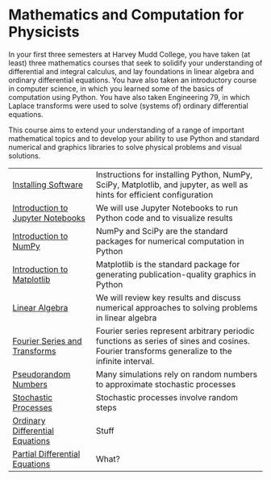 # Mathematics and Computation for Physicists

In your first three semesters at Harvey Mudd College, you have taken (at least) three mathematics courses that seek to solidify your understanding of differential and integral calculus, and lay foundations in linear algebra and ordinary differential equations. You have also taken an introductory course in computer science, in which you learned some of the basics of computation using Python. You have also taken Engineering 79, in which Laplace transforms were used to solve (systems of) ordinary differential equations.

This course aims to extend your understanding of a range of important mathematical topics and to develop your ability to use Python and standard numerical and graphics libraries to solve physical problems and visual solutions.

<table class="nicetable">
  <tr>
    <td><a href="Installation.html">Installing Software</a></td>
    <td>Instructions for installing Python, NumPy, SciPy, Matplotlib, and jupyter, as well as hints for efficient configuration</td>
  </tr>
  <tr>
    <td><a href="Jupyter.html">Introduction to Jupyter Notebooks</a></td>
    <td>We will use Jupyter Notebooks to run Python code and to visualize results</td>
  </tr>
  <tr>
    <td><a href="NumPy.html">Introduction to NumPy</a></td>
    <td>NumPy and SciPy are the standard packages for numerical computation in Python</td>
  </tr>
  <tr>
    <td><a href="Matplotlib.html">Introduction to Matplotlib</a></td>
    <td>Matplotlib is the standard package for generating publication-quality graphics in Python</td>
  </tr>

  <tr class="sep">
    <td><a href="LinearAlgebra.html">Linear Algebra</a></td>
    <td> We will review key results and discuss numerical approaches to solving problems in linear algebra </td>
  </tr>
  <tr>
    <td><a href="Fourier.html">Fourier Series and Transforms</a></td>
    <td> Fourier series represent arbitrary periodic functions as series of sines and cosines. Fourier transforms generalize to the infinite interval. </td>
  </tr>
  <tr>
    <td><a href="Random.html">Pseudorandom Numbers</a></td>
    <td> Many simulations rely on random numbers to approximate stochastic processes </td>
  </tr>
  <tr>
    <td><a href="Stochastic.html">Stochastic Processes</a></td>
    <td>Stochastic processes involve random steps </td>
  </tr>
  <tr>
    <td><a href="DEs.html">Ordinary Differential Equations</a></td>
    <td>Stuff</td>
  </tr>
  <tr>
    <td><a href="PDEs.html">Partial Differential Equations</a></td>
    <td>What?</td>
  </tr>
</table>
